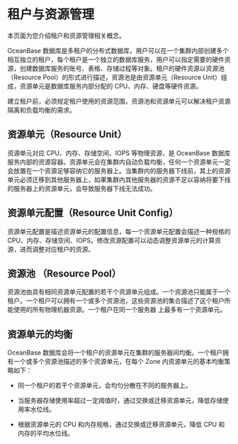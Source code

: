 租户与资源管理 
============================

本页面为您介绍租户和资源管理相关概念。

OceanBase 数据库是多租户的分布式数据库，用户可以在一个集群内部创建多个相互独立的租户，每个租户是一个独立的数据库服务，用户可以指定需要的硬件资源，创建数据库服务的账号、表格、存储过程等对象。租户的硬件资源以资源池（Resource Pool）的形式进行描述，资源池是由资源单元（Resource Unit）组成，资源单元是数据库服务内部分配的 CPU、内存、硬盘等硬件资源。

建立租户前，必须规定租户使用的资源范围，资源池和资源单元可以解决租户资源隔离和负载均衡的需求。

资源单元（Resource Unit） 
----------------------------------------

资源单元对应 CPU、内存、存储空间、IOPS 等物理资源，是 OceanBase 数据库服务内部的资源容器。资源单元会在集群内自动负载均衡，任何一个资源单元一定会放置在一个资源足够容纳它的服务器上。当集群内的服务器下线前，其上的资源单元必须迁移到其他服务器上，如果集群内其他服务器的资源不足以容纳将要下线的服务器上的资源单元，会导致服务器下线无法成功。

资源单元配置（Resource Unit Config） 
-------------------------------------------------

资源单元配置是描述资源单元的配置信息，每一个资源单元配置会描述一种规格的 CPU、内存、存储空间、IOPS。修改资源配置可以动态调整资源单元的计算资源，进而调整对应租户的资源。

资源池 （Resource Pool） 
----------------------------------------

资源池由具有相同资源单元配置的若干个资源单元组成。一个资源池只能属于一个租户。一个租户可以拥有一个或多个资源池，这些资源池的集合描述了这个租户所能使用的所有物理机器资源。一个租户在同一个服务器 上最多有一个资源单元。

资源单元的均衡 
----------------------------

OceanBase 数据库会将一个租户的资源单元在集群的服务器间均衡。一个租户拥有一个或多个资源池描述的多个资源单元，在每个 Zone 内资源单元的基本均衡策略如下：

* 同一个租户的若干个资源单元，会均匀分散在不同的服务器上。

  

* 当服务器存储使用率超过一定阈值时，通过交换或迁移资源单元，降低存储使用率水位线。

  

* 根据资源单元的 CPU 和内存规格，通过交换或迁移资源单元，降低 CPU 和内存的平均水位线。

  



